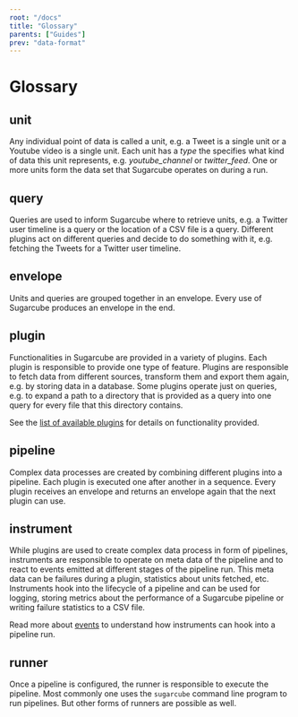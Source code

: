 ```yaml
---
root: "/docs"
title: "Glossary"
parents: ["Guides"]
prev: "data-format"
---
```


# Glossary

## unit

Any individual point of data is called a unit, e.g. a Tweet is a single unit or a Youtube video is a single unit. Each unit has a *type* the specifies what kind of data this unit represents, e.g. *youtube_channel* or *twitter_feed*. One or more units form the data set that Sugarcube operates on during a run.

## query

Queries are used to inform Sugarcube where to retrieve units, e.g. a Twitter user timeline is a query or the location of a CSV file is a query. Different plugins act on different queries and decide to do something with it, e.g. fetching the Tweets for a Twitter user timeline.

## envelope

Units and queries are grouped together in an envelope. Every use of Sugarcube produces an envelope in the end.

## plugin

Functionalities in Sugarcube are provided in a variety of plugins. Each plugin is responsible to provide one type of feature. Plugins are responsible to fetch data from different sources, transform them and export them again, e.g. by storing data in a database. Some plugins operate just on queries, e.g. to expand a path to a directory that is provided as a query into one query for every file that this directory contains.

See the [list of available plugins](/plugins) for details on functionality provided.

## pipeline

Complex data processes are created by combining different plugins into a pipeline. Each plugin is executed one after another in a sequence. Every plugin receives an envelope and returns an envelope again that the next plugin can use.

## instrument

While plugins are used to create complex data process in form of pipelines, instruments are responsible to operate on meta data of the pipeline and to react to events emitted at different stages of the pipeline run. This meta data can be failures during a plugin, statistics about units fetched, etc. Instruments hook into the lifecycle of a pipeline and can be used for logging, storing metrics about the performance of a Sugarcube pipeline or writing failure statistics to a CSV file.

Read more about [events](/events) to understand how instruments can hook into a pipeline run.

## runner

Once a pipeline is configured, the runner is responsible to execute the pipeline. Most commonly one uses the `sugarcube` command line program to run pipelines. But other forms of runners are possible as well.

